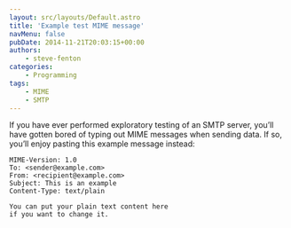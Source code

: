 ```yaml
---
layout: src/layouts/Default.astro
title: 'Example test MIME message'
navMenu: false
pubDate: 2014-11-21T20:03:15+00:00
authors:
    - steve-fenton
categories:
    - Programming
tags:
    - MIME
    - SMTP
---
```


If you have ever performed exploratory testing of an SMTP server, you’ll have gotten bored of typing out MIME messages when sending data. If so, you’ll enjoy pasting this example message instead:

```mime
MIME-Version: 1.0
To: <sender@example.com>
From: <recipient@example.com>
Subject: This is an example
Content-Type: text/plain

You can put your plain text content here
if you want to change it.
```